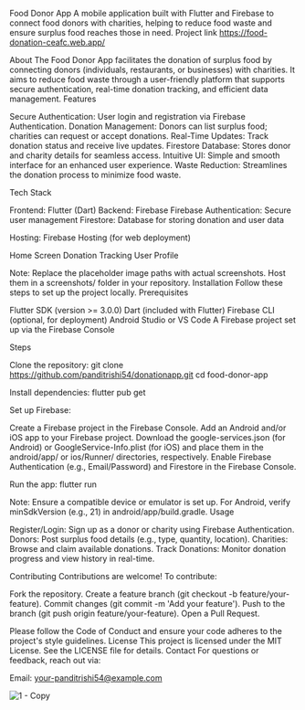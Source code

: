 Food Donor App
A mobile application built with Flutter and Firebase to connect food donors with charities, helping to reduce food waste and ensure surplus food reaches those in need.
Project link https://food-donation-ceafc.web.app/

About
The Food Donor App facilitates the donation of surplus food by connecting donors (individuals, restaurants, or businesses) with charities. It aims to reduce food waste through a user-friendly platform that supports secure authentication, real-time donation tracking, and efficient data management.
Features

Secure Authentication: User login and registration via Firebase Authentication.
Donation Management: Donors can list surplus food; charities can request or accept donations.
Real-Time Updates: Track donation status and receive live updates.
Firestore Database: Stores donor and charity details for seamless access.
Intuitive UI: Simple and smooth interface for an enhanced user experience.
Waste Reduction: Streamlines the donation process to minimize food waste.

Tech Stack

Frontend: Flutter (Dart)
Backend: Firebase
Firebase Authentication: Secure user management
Firestore: Database for storing donation and user data


Hosting: Firebase Hosting (for web deployment)

Home Screen
Donation Tracking
User Profile

Note: Replace the placeholder image paths with actual screenshots. Host them in a screenshots/ folder in your repository.
Installation
Follow these steps to set up the project locally.
Prerequisites

Flutter SDK (version >= 3.0.0)
Dart (included with Flutter)
Firebase CLI (optional, for deployment)
Android Studio or VS Code
A Firebase project set up via the Firebase Console

Steps

Clone the repository:
git clone https://github.com/panditrishi54/donationapp.git
cd food-donor-app


Install dependencies:
flutter pub get


Set up Firebase:

Create a Firebase project in the Firebase Console.
Add an Android and/or iOS app to your Firebase project.
Download the google-services.json (for Android) or GoogleService-Info.plist (for iOS) and place them in the android/app/ or ios/Runner/ directories, respectively.
Enable Firebase Authentication (e.g., Email/Password) and Firestore in the Firebase Console.

Run the app:
flutter run



Note: Ensure a compatible device or emulator is set up. For Android, verify minSdkVersion (e.g., 21) in android/app/build.gradle.
Usage

Register/Login: Sign up as a donor or charity using Firebase Authentication.
Donors: Post surplus food details (e.g., type, quantity, location).
Charities: Browse and claim available donations.
Track Donations: Monitor donation progress and view history in real-time.

Contributing
Contributions are welcome! To contribute:

Fork the repository.
Create a feature branch (git checkout -b feature/your-feature).
Commit changes (git commit -m 'Add your feature').
Push to the branch (git push origin feature/your-feature).
Open a Pull Request.

Please follow the Code of Conduct and ensure your code adheres to the project's style guidelines.
License
This project is licensed under the MIT License. See the LICENSE file for details.
Contact
For questions or feedback, reach out via:

Email: your-panditrishi54@example.com





![1 - Copy](https://github.com/user-attachments/assets/fcb4f14d-e876-41b0-ad3a-a1866d094e1c)
